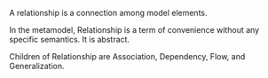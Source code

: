 A relationship is a connection among model elements.

In the metamodel, Relationship is a term of convenience without any specific semantics. It is abstract.

Children of Relationship are Association, Dependency, Flow, and Generalization.